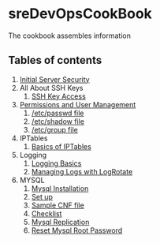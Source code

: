 # sreDevOpsCookBook
The cookbook assembles information

## Tables of contents

1. [Initial Server Security](https://github.com/sandeep2400/sreDevOpsCookBook/blob/master/Initial%20Server%20Security.md)
1. All About SSH Keys
	1. [SSH Key Access](https://github.com/sandeep2400/sreDevOpsCookBook/blob/master/SSH%20Key%20Access.md) 
1. [Permissions and User Management](https://github.com/sandeep2400/sreDevOpsCookBook/blob/master/Permissions%20and%20User%20Management.md)
	1. [/etc/passwd file](https://github.com/sandeep2400/sreDevOpsCookBook/blob/master/The%20etc_passwd%20File%20Format.md)
	1. [/etc/shadow file](https://github.com/sandeep2400/sreDevOpsCookBook/blob/master/The%20:etc:shadow%20file.md)
	1. [/etc/group file](https://github.com/sandeep2400/sreDevOpsCookBook/blob/master/The%20:etc:group%20file.md)
1. IPTables
	1. [Basics of IPTables](https://github.com/sandeep2400/sreDevOpsCookBook/blob/master/Basics%20of%20IPTables.md) 
1. Logging
	1. [Logging Basics](https://github.com/sandeep2400/sreDevOpsCookBook/blob/master/Logging%20Basics.md)
	1. [Managing Logs with LogRotate](https://github.com/sandeep2400/sreDevOpsCookBook/blob/master/Managing%20Logs%20with%20Logrotate.md)
1. MYSQL
	1. [Mysql Installation](https://github.com/sandeep2400/sreDevOpsCookBook/blob/master/Installing%20Mysql.md)
	1. [Set up](https://github.com/sandeep2400/sreDevOpsCookBook/blob/master/MySQL%20Set%20up.md)
	1. [Sample CNF file](https://github.com/sandeep2400/sreDevOpsCookBook/blob/master/sample%20MySQl%20Cnf%20file.md)	
	1. [Checklist](https://github.com/sandeep2400/sreDevOpsCookBook/blob/master/MYSQL%20Server%20Checklist.md)
	1. [Mysql Replication](https://github.com/sandeep2400/sreDevOpsCookBook/blob/master/Mysql%20Replication.md)	
	1. [Reset Mysql Root Password](https://github.com/sandeep2400/sreDevOpsCookBook/blob/master/Resetting%20MYSQL%20(ver%208.0)%20Root%20Password.md)	